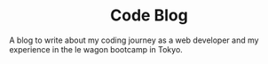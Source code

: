 
<h1 align="center">
  Code Blog
</h1>

A blog to write about my coding journey as a web developer and my experience in the le wagon bootcamp in Tokyo.


